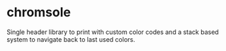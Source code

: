 # chromsole
Single header library to print with custom color codes and a stack based system to navigate back to last used colors.
